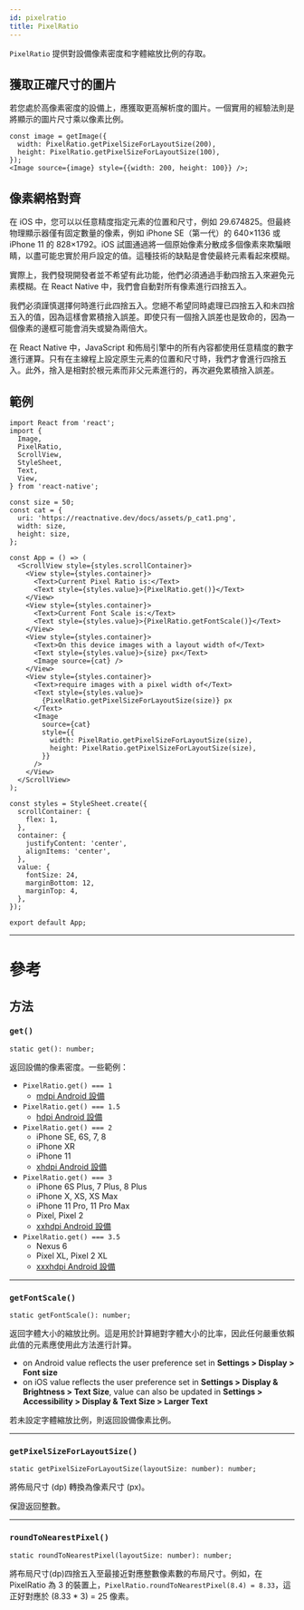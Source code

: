 ```yaml
---
id: pixelratio
title: PixelRatio
---
```


`PixelRatio` 提供對設備像素密度和字體縮放比例的存取。

## 獲取正確尺寸的圖片

若您處於高像素密度的設備上，應獲取更高解析度的圖片。一個實用的經驗法則是將顯示的圖片尺寸乘以像素比例。

```tsx
const image = getImage({
  width: PixelRatio.getPixelSizeForLayoutSize(200),
  height: PixelRatio.getPixelSizeForLayoutSize(100),
});
<Image source={image} style={{width: 200, height: 100}} />;
```

## 像素網格對齊

在 iOS 中，您可以以任意精度指定元素的位置和尺寸，例如 29.674825。但最終物理顯示器僅有固定數量的像素，例如 iPhone SE（第一代）的 640×1136 或 iPhone 11 的 828×1792。iOS 試圖通過將一個原始像素分散成多個像素來欺騙眼睛，以盡可能忠實於用戶設定的值。這種技術的缺點是會使最終元素看起來模糊。

實際上，我們發現開發者並不希望有此功能，他們必須通過手動四捨五入來避免元素模糊。在 React Native 中，我們會自動對所有像素進行四捨五入。

我們必須謹慎選擇何時進行此四捨五入。您絕不希望同時處理已四捨五入和未四捨五入的值，因為這樣會累積捨入誤差。即使只有一個捨入誤差也是致命的，因為一個像素的邊框可能會消失或變為兩倍大。

在 React Native 中，JavaScript 和佈局引擎中的所有內容都使用任意精度的數字進行運算。只有在主線程上設定原生元素的位置和尺寸時，我們才會進行四捨五入。此外，捨入是相對於根元素而非父元素進行的，再次避免累積捨入誤差。

## 範例

```SnackPlayer name=PixelRatio%20Example
import React from 'react';
import {
  Image,
  PixelRatio,
  ScrollView,
  StyleSheet,
  Text,
  View,
} from 'react-native';

const size = 50;
const cat = {
  uri: 'https://reactnative.dev/docs/assets/p_cat1.png',
  width: size,
  height: size,
};

const App = () => (
  <ScrollView style={styles.scrollContainer}>
    <View style={styles.container}>
      <Text>Current Pixel Ratio is:</Text>
      <Text style={styles.value}>{PixelRatio.get()}</Text>
    </View>
    <View style={styles.container}>
      <Text>Current Font Scale is:</Text>
      <Text style={styles.value}>{PixelRatio.getFontScale()}</Text>
    </View>
    <View style={styles.container}>
      <Text>On this device images with a layout width of</Text>
      <Text style={styles.value}>{size} px</Text>
      <Image source={cat} />
    </View>
    <View style={styles.container}>
      <Text>require images with a pixel width of</Text>
      <Text style={styles.value}>
        {PixelRatio.getPixelSizeForLayoutSize(size)} px
      </Text>
      <Image
        source={cat}
        style={{
          width: PixelRatio.getPixelSizeForLayoutSize(size),
          height: PixelRatio.getPixelSizeForLayoutSize(size),
        }}
      />
    </View>
  </ScrollView>
);

const styles = StyleSheet.create({
  scrollContainer: {
    flex: 1,
  },
  container: {
    justifyContent: 'center',
    alignItems: 'center',
  },
  value: {
    fontSize: 24,
    marginBottom: 12,
    marginTop: 4,
  },
});

export default App;
```

---

# 參考

## 方法

### `get()`

```tsx
static get(): number;
```

返回設備的像素密度。一些範例：

- `PixelRatio.get() === 1`
  - [mdpi Android 設備](https://material.io/tools/devices/)
- `PixelRatio.get() === 1.5`
  - [hdpi Android 設備](https://material.io/tools/devices/)
- `PixelRatio.get() === 2`
  - iPhone SE, 6S, 7, 8
  - iPhone XR
  - iPhone 11
  - [xhdpi Android 設備](https://material.io/tools/devices/)
- `PixelRatio.get() === 3`
  - iPhone 6S Plus, 7 Plus, 8 Plus
  - iPhone X, XS, XS Max
  - iPhone 11 Pro, 11 Pro Max
  - Pixel, Pixel 2
  - [xxhdpi Android 設備](https://material.io/tools/devices/)
- `PixelRatio.get() === 3.5`
  - Nexus 6
  - Pixel XL, Pixel 2 XL
  - [xxxhdpi Android 設備](https://material.io/tools/devices/)

---

### `getFontScale()`

```tsx
static getFontScale(): number;
```

返回字體大小的縮放比例。這是用於計算絕對字體大小的比率，因此任何嚴重依賴此值的元素應使用此方法進行計算。

- on Android value reflects the user preference set in **Settings > Display > Font size**
- on iOS value reflects the user preference set in **Settings > Display & Brightness > Text Size**, value can also be updated in **Settings > Accessibility > Display & Text Size > Larger Text**

若未設定字體縮放比例，則返回設備像素比例。

---

### `getPixelSizeForLayoutSize()`

```tsx
static getPixelSizeForLayoutSize(layoutSize: number): number;
```

將佈局尺寸 (dp) 轉換為像素尺寸 (px)。

保證返回整數。

---

### `roundToNearestPixel()`

```tsx
static roundToNearestPixel(layoutSize: number): number;
```

將布局尺寸(dp)四捨五入至最接近對應整數像素數的布局尺寸。例如，在 PixelRatio 為 3 的裝置上，`PixelRatio.roundToNearestPixel(8.4) = 8.33`，這正好對應於 (8.33 * 3) = 25 像素。